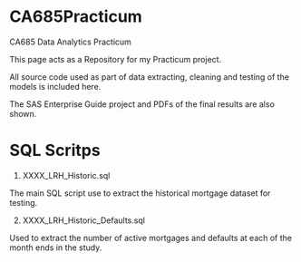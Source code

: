 # CA685Practicum
CA685 Data Analytics Practicum 

This page acts as a Repository for my Practicum project.

All source code used as part of data extracting, cleaning and testing of the models is included here.

The SAS Enterprise Guide project and PDFs of the final results are also shown.


# SQL Scritps

1. XXXX_LRH_Historic.sql 

The main SQL script use to extract the historical mortgage dataset for testing.

2. XXXX_LRH_Historic_Defaults.sql 

Used to extract the number of active mortgages and defaults at each of the month ends in the study.


